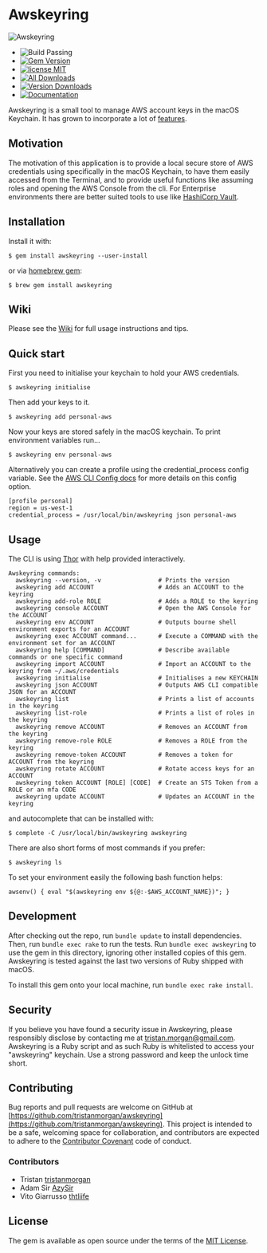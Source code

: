 # Awskeyring

![Awskeyring](https://raw.githubusercontent.com/tristanmorgan/awskeyring/main/awskeyring-144.png)

* ![Build Passing](https://github.com/tristanmorgan/awskeyring/actions/workflows/ruby.yml/badge.svg)
* [![Gem Version](https://img.shields.io/gem/v/awskeyring)](https://badge.fury.io/rb/awskeyring)
* [![license MIT](https://img.shields.io/badge/license-MIT-brightgreen.svg)](https://opensource.org/licenses/MIT)
* [![All Downloads](https://img.shields.io/gem/dt/awskeyring)](https://rubygems.org/gems/awskeyring)
* [![Version Downloads](https://img.shields.io/gem/dtv/awskeyring)](https://rubygems.org/gems/awskeyring)
* [![Documentation](https://img.shields.io/badge/yard-docs-brightgreen.svg)](https://www.rubydoc.info/gems/awskeyring)

Awskeyring is a small tool to manage AWS account keys in the macOS Keychain. It has
grown to incorporate a lot of [features](https://github.com/tristanmorgan/awskeyring/wiki/Awskeyring-features).

## Motivation

The motivation of this application is to provide a local secure store of AWS
credentials using specifically in the macOS Keychain, to have them easily accessed
from the Terminal, and to provide useful functions like assuming roles and opening
the AWS Console from the cli.
For Enterprise environments there are better suited tools to use
like [HashiCorp Vault](https://vaultproject.io/).

## Installation

Install it with:

    $ gem install awskeyring --user-install

or via [homebrew gem](https://github.com/sportngin/brew-gem):

    $ brew gem install awskeyring

## Wiki

Please see the [Wiki](https://github.com/tristanmorgan/awskeyring/wiki) for full usage instructions and tips.

## Quick start

First you need to initialise your keychain to hold your AWS credentials.

    $ awskeyring initialise

Then add your keys to it.

    $ awskeyring add personal-aws

Now your keys are stored safely in the macOS keychain. To print environment variables run...

    $ awskeyring env personal-aws

Alternatively you can create a profile using the credential_process config variable. See the
[AWS CLI Config docs](https://docs.aws.amazon.com/cli/latest/topic/config-vars.html#cli-aws-help-config-vars) for
more details on this config option.

    [profile personal]
    region = us-west-1
    credential_process = /usr/local/bin/awskeyring json personal-aws

## Usage

The CLI is using [Thor](http://whatisthor.com) with help provided interactively.

    Awskeyring commands:
      awskeyring --version, -v                # Prints the version
      awskeyring add ACCOUNT                  # Adds an ACCOUNT to the keyring
      awskeyring add-role ROLE                # Adds a ROLE to the keyring
      awskeyring console ACCOUNT              # Open the AWS Console for the ACCOUNT
      awskeyring env ACCOUNT                  # Outputs bourne shell environment exports for an ACCOUNT
      awskeyring exec ACCOUNT command...      # Execute a COMMAND with the environment set for an ACCOUNT
      awskeyring help [COMMAND]               # Describe available commands or one specific command
      awskeyring import ACCOUNT               # Import an ACCOUNT to the keyring from ~/.aws/credentials
      awskeyring initialise                   # Initialises a new KEYCHAIN
      awskeyring json ACCOUNT                 # Outputs AWS CLI compatible JSON for an ACCOUNT
      awskeyring list                         # Prints a list of accounts in the keyring
      awskeyring list-role                    # Prints a list of roles in the keyring
      awskeyring remove ACCOUNT               # Removes an ACCOUNT from the keyring
      awskeyring remove-role ROLE             # Removes a ROLE from the keyring
      awskeyring remove-token ACCOUNT         # Removes a token for ACCOUNT from the keyring
      awskeyring rotate ACCOUNT               # Rotate access keys for an ACCOUNT
      awskeyring token ACCOUNT [ROLE] [CODE]  # Create an STS Token from a ROLE or an mfa CODE
      awskeyring update ACCOUNT               # Updates an ACCOUNT in the keyring

and autocomplete that can be installed with:

    $ complete -C /usr/local/bin/awskeyring awskeyring

There are also short forms of most commands if you prefer:

    $ awskeyring ls

To set your environment easily the following bash function helps:

    awsenv() { eval "$(awskeyring env ${@:-$AWS_ACCOUNT_NAME})"; }

## Development

After checking out the repo, run `bundle update` to install dependencies. Then, run `bundle exec rake` to run the
tests. Run `bundle exec awskeyring` to use the gem in this directory, ignoring other installed copies of this gem.
Awskeyring is tested against the last two versions of Ruby shipped with macOS.

To install this gem onto your local machine, run `bundle exec rake install`.

## Security

If you believe you have found a security issue in Awskeyring, please responsibly disclose by contacting me at
[tristan.morgan@gmail.com](mailto:tristan.morgan@gmail.com). Awskeyring is a Ruby script and as such Ruby is whitelisted
to access your "awskeyring" keychain. Use a strong password and keep the unlock time short.

## Contributing

Bug reports and pull requests are welcome on GitHub at [https://github.com/tristanmorgan/awskeyring](https://github.com/tristanmorgan/awskeyring).
This project is intended to be a safe, welcoming space for collaboration, and contributors are expected to adhere to
the [Contributor Covenant](https://contributor-covenant.org) code of conduct.

### Contributors

* Tristan [tristanmorgan](https://github.com/tristanmorgan)
* Adam Sir [AzySir](https://github.com/AzySir)
* Vito Giarrusso [thtliife](https://github.com/thtliife)

## License

The gem is available as open source under the terms of the [MIT License](https://opensource.org/licenses/MIT).

